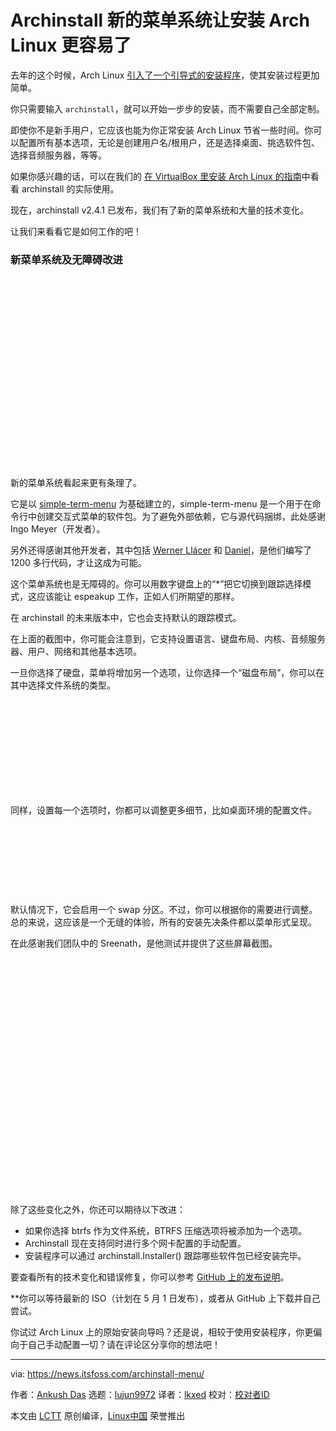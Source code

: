 [#]: subject: "Archinstall’s New Menu System Makes it Even Easier to Install Arch Linux"
[#]: via: "https://news.itsfoss.com/archinstall-menu/"
[#]: author: "Ankush Das https://news.itsfoss.com/author/ankush/"
[#]: collector: "lujun9972"
[#]: translator: "lkxed"
[#]: reviewer: " "
[#]: publisher: " "
[#]: url: " "

Archinstall 新的菜单系统让安装 Arch Linux 更容易了
======

去年的这个时候，Arch Linux [引入了一个引导式的安装程序][1]，使其安装过程更加简单。

你只需要输入 `archinstall`，就可以开始一步步的安装，而不需要自己全部定制。

即使你不是新手用户，它应该也能为你正常安装 Arch Linux 节省一些时间。你可以配置所有基本选项，无论是创建用户名/根用户，还是选择桌面、挑选软件包、选择音频服务器，等等。

如果你感兴趣的话，可以在我们的 [在 VirtualBox 里安装 Arch Linux 的指南][2]中看看 archinstall 的实际使用。

现在，archinstall v2.4.1 已发布，我们有了新的菜单系统和大量的技术变化。

让我们来看看它是如何工作的吧！

### 新菜单系统及无障碍改进

![][3]

新的菜单系统看起来更有条理了。

它是以 [simple-term-menu][4] 为基础建立的，simple-term-menu 是一个用于在命令行中创建交互式菜单的软件包。为了避免外部依赖，它与源代码捆绑，此处感谢 Ingo Meyer（开发者）。

另外还得感谢其他开发者，其中包括 [Werner Llácer][5] 和 [Daniel][6]，是他们编写了 1200 多行代码，才让这成为可能。

这个菜单系统也是无障碍的。你可以用数字键盘上的“*”把它切换到跟踪选择模式，这应该能让 espeakup 工作，正如人们所期望的那样。

在 archinstall 的未来版本中，它也会支持默认的跟踪模式。

在上面的截图中，你可能会注意到，它支持设置语言、键盘布局、内核、音频服务器、用户、网络和其他基本选项。

一旦你选择了硬盘，菜单将增加另一个选项，让你选择一个“磁盘布局”，你可以在其中选择文件系统的类型。

![][7]

同样，设置每一个选项时，你都可以调整更多细节，比如桌面环境的配置文件。

![][8]

默认情况下，它会启用一个 swap 分区。不过，你可以根据你的需要进行调整。总的来说，这应该是一个无缝的体验，所有的安装先决条件都以菜单形式呈现。

在此感谢我们团队中的 Sreenath，是他测试并提供了这些屏幕截图。

![][9]

除了这些变化之外，你还可以期待以下改进：

  * 如果你选择 btrfs 作为文件系统，BTRFS 压缩选项将被添加为一个选项。
  * Archinstall 现在支持同时进行多个网卡配置的手动配置。
  * 安装程序可以通过 archinstall.Installer() 跟踪哪些软件包已经安装完毕。

要查看所有的技术变化和错误修复，你可以参考 [GitHub 上的发布说明][10]。

**你可以等待最新的 ISO（计划在 5 月 1 日发布），或者从 GitHub 上下载并自己尝试。

你试过 Arch Linux 上的原始安装向导吗？还是说，相较于使用安装程序，你更偏向于自己手动配置一切？请在评论区分享你的想法吧！

--------------------------------------------------------------------------------

via: https://news.itsfoss.com/archinstall-menu/

作者：[Ankush Das][a]
选题：[lujun9972][b]
译者：[lkxed](https://github.com/lkxed)
校对：[校对者ID](https://github.com/校对者ID)

本文由 [LCTT](https://github.com/LCTT/TranslateProject) 原创编译，[Linux中国](https://linux.cn/) 荣誉推出

[a]: https://news.itsfoss.com/author/ankush/
[b]: https://github.com/lujun9972
[1]: https://news.itsfoss.com/arch-linux-easy-install/
[2]: https://itsfoss.com/install-arch-linux-virtualbox/
[3]: data:image/svg+xml;base64,PHN2ZyBoZWlnaHQ9IjQ4MyIgd2lkdGg9Ijc5OSIgeG1sbnM9Imh0dHA6Ly93d3cudzMub3JnLzIwMDAvc3ZnIiB2ZXJzaW9uPSIxLjEiLz4=
[4]: https://github.com/IngoMeyer441/simple-term-menu
[5]: https://github.com/wllacer
[6]: https://github.com/svartkanin
[7]: data:image/svg+xml;base64,PHN2ZyBoZWlnaHQ9IjMwMiIgd2lkdGg9IjEwMDEiIHhtbG5zPSJodHRwOi8vd3d3LnczLm9yZy8yMDAwL3N2ZyIgdmVyc2lvbj0iMS4xIi8+
[8]: data:image/svg+xml;base64,PHN2ZyBoZWlnaHQ9IjIyNiIgd2lkdGg9IjEwMjQiIHhtbG5zPSJodHRwOi8vd3d3LnczLm9yZy8yMDAwL3N2ZyIgdmVyc2lvbj0iMS4xIi8+
[9]: data:image/svg+xml;base64,PHN2ZyBoZWlnaHQ9IjYwMCIgd2lkdGg9IjgwMSIgeG1sbnM9Imh0dHA6Ly93d3cudzMub3JnLzIwMDAvc3ZnIiB2ZXJzaW9uPSIxLjEiLz4=
[10]: https://github.com/archlinux/archinstall/releases/tag/v2.4.1
